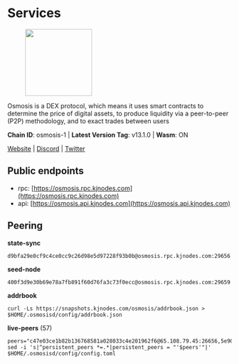 # Services

<figure><img src="https://raw.githubusercontent.com/kj89/testnet_manuals/main/pingpub/logos/osmosis.png" width="150" alt=""><figcaption></figcaption></figure>

Osmosis is a DEX protocol, which means it uses smart contracts  to determine the price of digital assets, to produce liquidity  via a peer-to-peer (P2P) methodology, and to exact trades between users

**Chain ID**: osmosis-1 | **Latest Version Tag**: v13.1.0 | **Wasm**: ON

[Website](https://osmosis.zone) | [Discord](https://discord.gg/osmosis) | [Twitter](https://twitter.com/osmosiszone)


## Public endpoints

* rpc: [https://osmosis.rpc.kjnodes.com](https://osmosis.rpc.kjnodes.com)
* api: [https://osmosis.api.kjnodes.com](https://osmosis.api.kjnodes.com)

## Peering

**state-sync**

```
d9bfa29e0cf9c4ce0cc9c26d98e5d97228f93b0b@osmosis.rpc.kjnodes.com:29656
```

**seed-node**

```
400f3d9e30b69e78a7fb891f60d76fa3c73f0ecc@osmosis.rpc.kjnodes.com:29659
```

**addrbook**
```
curl -Ls https://snapshots.kjnodes.com/osmosis/addrbook.json > $HOME/.osmosisd/config/addrbook.json
```

**live-peers** (57)
```
peers="c47e03ce1b82b136768581a028033c4e201962f6@65.108.79.45:26656,5e9051d2ae7d9be1656a5348ad0916f255b96c73@135.181.214.17:26656,8500a6a0a7f1a6afc66f5d8956214bfd44ebd30c@65.109.53.142:26856,32e9d4a7413dd5393c8be004bee68dea683be839@65.21.227.95:2004,4e38d3caa1554d7f46a2654fa9997554c13f61f2@95.216.96.61:26656,3197daa0ee5245b17a546be032ff0f6814e1d1db@148.251.191.239:26656,9f2489016bcf055fde40498f54bf893f3a00f9de@138.201.85.176:26656,f9a920a61ee994b12b77178dd5f1fc1ed39b7cd2@142.132.255.49:26656,569aac51b04607a18696c63035586816dec85511@157.90.213.235:26656,82e224c9640048a6513c589e904c0d903bb99f32@74.118.140.23:26656,2def96b97cab65a6a35f871f0ab3c384a1176869@104.155.13.66:26656,30e9432879d5b0976b88e52120dc12338e40fc33@65.108.108.176:26656,f225f8a168ec794d334d7100994b62e5e7648072@35.234.158.17:26656,36fd74857b30513a6339b58e7bf889ab0a8cf57c@34.91.30.41:26656,9b1bfb99d9eb04af32510ed8e3eb83c59448662f@95.214.52.220:26656,8e72d0b37a9dc16ea58c0da705caa6530badd6ce@138.197.68.193:26656,fc2ad6fb9f20b4a637e244d92c35362bdb5d96af@100.26.145.135:26656,31d2c86f7957e2db91297e54c3b0456ea06c2250@173.67.177.115:26656,03fb5a5da859519c0058f9dc0871c87aa7124477@66.172.36.141:33656,d9bfa29e0cf9c4ce0cc9c26d98e5d97228f93b0b@65.109.88.38:29656,b8450ac06ab8ccac21b21bbbba8ea3751a479291@3.91.196.177:26656,47e4075978458bfc382630b2a46aabbbbf7977b2@143.198.234.114:26656,f4b811759e55f665180545ad5e1b42573f660861@135.181.181.251:26656,77900931e443efd95c7feeb86a13968321f24d9b@194.163.161.146:24650,94e69330d6f4cfe221cdd2ce49ee141e53e5f200@23.106.120.6:26656,43785e5ffd8783393ea8094f77efcee5bdbcdce3@78.141.244.18:26656,6945be12a7d357a39b9cfbb0018249b234fc4a15@54.241.143.196:26656,a6283307952423c1751431c220d11ed36b61ed84@143.110.237.113:26656,42745690b41f6a7515c4a87d88efda2e82b55b76@78.46.94.183:26656,724cef11bbe866269b3d67f7dd5ea539cc4096bf@198.244.164.186:26656,20913e92e8b9ea2d80ad34edd9b52e97886cf616@54.37.30.181:26656,e0fbdbdce6ec8797412751edd00fbaf114c42fad@34.220.226.204:26656,0660d18b65340a55514f240dd517282ca286f169@176.9.28.62:26656,f67dde244467670d0cbd93a71ec1d6fd9c99c528@93.115.29.37:26656,be930386104083882c7e491d60584e15c101c1da@178.128.156.131:26656,c5358545d951ae666c695903036c1e93578951eb@135.181.176.113:26656,407267ac44b20a0a4258d0bbca1c9f657bf88d08@74.118.143.19:26656,74e8ba742d8312c250f3237c8c8f3f951c01f9df@95.216.4.104:2003,bfb67b2ae345955d6bc0991450120669c683386e@149.56.25.66:26656,60a2c89e7253502e93517a026f44a2431cc81230@220.85.113.39:26656,d87b23a8f9134744f2370b069531fcf62e7721c9@65.109.30.119:26656,173751092c573b78d0dd40677dc7d7f5b546dcfd@94.130.207.9:26656,a72323512ddedf580affb0e0ba0bb32218ae8e6d@34.105.148.8:26656,071ae914b06e14148a6286a0fa087c797336f043@34.105.246.121:26656,7c28e9f02c998d84a4f617c3852b7794dc2883fd@88.99.253.55:26656,2736d870197d443e463b4ff4b7b52f1cec920030@45.63.39.14:26656,0419c998d6aac0afdb05808ad9a935670248e209@65.108.204.56:26656,7eea530e720ca2e5ae2b4e6324d4f2a6303fc753@157.90.93.137:26656,e153cc49052d67280dfdd6d660f3d98622905850@209.133.193.74:26656,6178f129efa76d235436e2156959d0acb4772c6a@65.108.128.168:36656,faf4f08d3b7f258d3f6962ec505ce111ce948ea7@35.230.148.12:26656,4a837e3411b0281f00c07706cfea72d3ebc575f1@176.9.38.49:26656,d589eb77d7dfebec659ce8bce9f903250301c8ba@116.202.216.57:26656,b69e57cd6f796ac5d6efb1a834163365c37cbfa8@78.46.69.29:26656,a2024229e2eed1650ba3a3ea9db67fa318dc232e@142.132.199.3:26656,f9bfc7f25f63bd7e392fbe5465126b311465cbce@65.108.78.186:26656,69616555426fbcdb3f02210b325203725ad533c0@135.181.62.31:26656"
sed -i 's|^persistent_peers *=.*|persistent_peers = "'$peers'"|' $HOME/.osmosisd/config/config.toml
```
